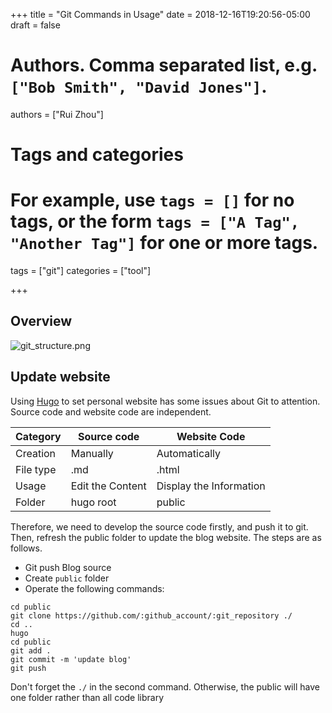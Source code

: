 +++
title = "Git Commands in Usage"
date = 2018-12-16T19:20:56-05:00
draft = false

# Authors. Comma separated list, e.g. `["Bob Smith", "David Jones"]`.
authors = ["Rui Zhou"]

# Tags and categories
# For example, use `tags = []` for no tags, or the form `tags = ["A Tag", "Another Tag"]` for one or more tags.
tags = ["git"]
categories = ["tool"]

+++
## Overview
![git_structure.png](https://a.photo/images/2019/01/05/git_structure.png)

## Update website
Using [Hugo](https://gohugo.io/getting-started/) to set personal website has some issues about Git to attention. Source code and website code are independent.

| Category  | Source code      | Website Code            |
|-----------|------------------|-------------------------|
| Creation  | Manually         | Automatically           |
| File type | .md              | .html                   |
| Usage     | Edit the Content | Display the Information |
| Folder    | hugo root        | public                  |

Therefore, we need to develop the source code firstly, and push it to git. Then, refresh the public folder to update the blog website. The steps are as follows.

- Git push Blog source
- Create `public` folder
- Operate the following commands:

```
cd public
git clone https://github.com/:github_account/:git_repository ./
cd ..
hugo
cd public
git add .
git commit -m 'update blog'
git push
```
Don't forget the `./` in the second command. Otherwise, the public will have one folder rather than all code library
